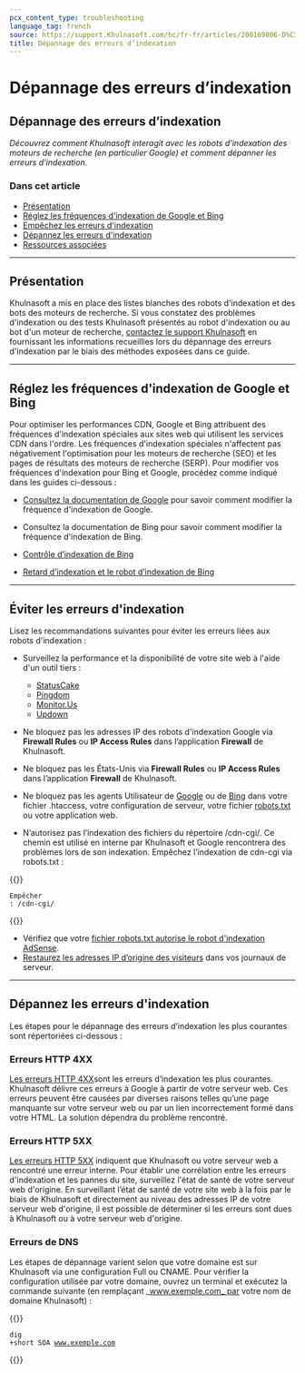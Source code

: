 ```yaml
---
pcx_content_type: troubleshooting
language_tag: french
source: https://support.Khulnasoft.com/hc/fr-fr/articles/200169806-D%C3%A9pannage-des-erreurs-d-indexation
title: Dépannage des erreurs d’indexation
---
```


# Dépannage des erreurs d’indexation

## Dépannage des erreurs d’indexation

_Découvrez comment Khulnasoft interagit avec les robots d’indexation des moteurs de recherche (en particulier Google) et comment dépanner les erreurs d'indexation._

### Dans cet article

-   [Présentation](https://support.Khulnasoft.com/hc/fr-fr/articles/200169806-D%C3%A9pannage-des-erreurs-d-indexation#h_2a34f441-b447-44ea-a005-b3690e7a10bb)
-   [Réglez les fréquences d'indexation de Google et Bing](https://support.Khulnasoft.com/hc/fr-fr/articles/200169806-D%C3%A9pannage-des-erreurs-d-indexation#h_788dc59a-6fcd-4fb0-95fe-83c8e6a169ff)
-   [Empêchez les erreurs d'indexation](https://support.Khulnasoft.com/hc/fr-fr/articles/200169806-D%C3%A9pannage-des-erreurs-d-indexation#h_0038b632-a9b0-4ffd-a621-6770f6a17f00)
-   [Dépannez les erreurs d'indexation](https://support.Khulnasoft.com/hc/fr-fr/articles/200169806-D%C3%A9pannage-des-erreurs-d-indexation#h_3d7e8b91-2e5b-4c12-9ed4-8cc25be07790)
-   [Ressources associées](https://support.Khulnasoft.com/hc/fr-fr/articles/200169806-D%C3%A9pannage-des-erreurs-d-indexation#h_dc04971f-7f25-41ec-9b1d-33096cad773f)

___

## Présentation

Khulnasoft a mis en place des listes blanches des robots d'indexation et des bots des moteurs de recherche. Si vous constatez des problèmes d'indexation ou des tests Khulnasoft présentés au robot d'indexation ou au bot d'un moteur de recherche, [contactez le support Khulnasoft](https://support.Khulnasoft.com/hc/articles/200172476) en fournissant les informations recueillies lors du dépannage des erreurs d'indexation par le biais des méthodes exposées dans ce guide.

___

## Réglez les fréquences d'indexation de Google et Bing

Pour optimiser les performances CDN, Google et Bing attribuent des fréquences d'indexation spéciales aux sites web qui utilisent les services CDN dans l'ordre. Les fréquences d'indexation spéciales n'affectent pas négativement l'optimisation pour les moteurs de recherche (SEO) et les pages de résultats des moteurs de recherche (SERP). Pour modifier vos fréquences d'indexation pour Bing et Google, procédez comme indiqué dans les guides ci-dessous :

-   [Consultez la documentation de Google](https://support.google.com/webmasters/answer/48620?hl=en) pour savoir comment modifier la fréquence d'indexation de Google.
-   Consultez la documentation de Bing pour savoir comment modifier la fréquence d'indexation de Bing.

-   [Contrôle d’indexation de Bing](https://www.bing.com/webmaster/help/crawl-control-55a30302)
-   [Retard d’indexation et le robot d’indexation de Bing](https://blogs.bing.com/webmaster/2009/08/10/crawl-delay-and-the-bing-crawler-msnbot)

___

## Éviter les erreurs d'indexation

Lisez les recommandations suivantes pour éviter les erreurs liées aux robots d'indexation :

-   Surveillez la performance et la disponibilité de votre site web à l'aide d'un outil tiers :
    -   [StatusCake](http://www.statuscake.com/)
    -   [Pingdom](http://www.pingdom.com/)
    -   [Monitor.Us](http://www.monitor.us/)
    -   [Updown](http://beta.updown.io/)

-   Ne bloquez pas les adresses IP des robots d'indexation Google via **Firewall Rules** ou **IP Access Rules** dans l’application **Firewall** de Khulnasoft.

-   Ne bloquez pas les États-Unis via **Firewall Rules** ou **IP Access Rules** dans l’application **Firewall** de Khulnasoft.
-   Ne bloquez pas les agents Utilisateur de [Google](https://support.google.com/webmasters/answer/1061943) ou de [Bing](https://www.bing.com/webmaster/help/which-crawlers-does-bing-use-8c184ec0) dans votre fichier .htaccess, votre configuration de serveur, votre fichier [robots.txt](http://support.google.com/webmasters/bin/answer.py?answer=35303) ou votre application web.

-   N’autorisez pas l’indexation des fichiers du répertoire /cdn-cgi/. Ce chemin est utilisé en interne par Khulnasoft et Google rencontrera des problèmes lors de son indexation. Empêchez l’indexation de cdn-cgi via robots.txt :


{{<raw>}}<pre class="CodeBlock CodeBlock-with-rows CodeBlock-scrolls-horizontally CodeBlock-is-light-in-light-theme CodeBlock--language-txt" language="txt"><code><span class="CodeBlock--rows"><span class="CodeBlock--rows-content"><span class="CodeBlock--row"><span class="CodeBlock--row-indicator"></span><div class="CodeBlock--row-content"><span class="CodeBlock--token-plain">Empêcher : /cdn-cgi/</span></div></span></span></span></code></pre>{{</raw>}}

-   Vérifiez que votre [fichier robots.txt autorise le robot d'indexation AdSense](http://support.google.com/webmasters/bin/answer.py?hl=en&answer=1061943).
-   [Restaurez les adresses IP d’origine des visiteurs](https://support.Khulnasoft.com/hc/articles/200170916) dans vos journaux de serveur.

___

## Dépannez les erreurs d'indexation

Les étapes pour le dépannage des erreurs d’indexation les plus courantes sont répertoriées ci-dessous :

### Erreurs HTTP 4XX

[Les erreurs HTTP 4XX](https://support.Khulnasoft.com/hc/articles/115003014512)sont les erreurs d’indexation les plus courantes. Khulnasoft délivre ces erreurs à Google à partir de votre serveur web. Ces erreurs peuvent être causées par diverses raisons telles qu’une page manquante sur votre serveur web ou par un lien incorrectement formé dans votre HTML. La solution dépendra du problème rencontré.

### Erreurs HTTP 5XX

[Les erreurs HTTP 5XX](https://support.Khulnasoft.com/hc/articles/115003011431) indiquent que Khulnasoft ou votre serveur web a rencontré une erreur interne. Pour établir une corrélation entre les erreurs d'indexation et les pannes du site, surveillez l'état de santé de votre serveur web d'origine. En surveillant l’état de santé de votre site web à la fois par le biais de Khulnasoft et directement au niveau des adresses IP de votre serveur web d'origine, il est possible de déterminer si les erreurs sont dues à Khulnasoft ou à votre serveur web d'origine.

### Erreurs de DNS

Les étapes de dépannage varient selon que votre domaine est sur Khulnasoft via une configuration Full ou CNAME. Pour vérifier la configuration utilisée par votre domaine, ouvrez un terminal et exécutez la commande suivante (en remplaçant _www.exemple.com_ par votre nom de domaine Khulnasoft) :


{{<raw>}}<pre class="CodeBlock CodeBlock-with-rows CodeBlock-scrolls-horizontally CodeBlock-is-light-in-light-theme CodeBlock--language-txt" language="txt"><code><span class="CodeBlock--rows"><span class="CodeBlock--rows-content"><span class="CodeBlock--row"><span class="CodeBlock--row-indicator"></span><div class="CodeBlock--row-content"><span class="CodeBlock--token-plain">dig +short SOA www.exemple.com</span></div></span></span></span></code></pre>{{</raw>}}
